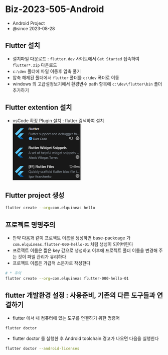 # Biz-2023-505-Android

- Android Project
- @since 2023-08-28

## Flutter 설치

- 설치파일 다운로드 : `flutter.dev` 사이트에서 `Get Started` 접속하여 `flutter*.zip` 다운로드
- `c:\dev` 폴더에 파일 이동후 압축 풀기
- 압축 해제된 폴더에서 `flutter` 폴더를 `c:\dev` 폭더로 이동
- windows 의 고급설정보기에서 환경변수 path 항목에 `c:\dev\flutter\bin` 폴더 추가하기

## Flutter extention 설치

- vsCode 확장 Plugin 설치 : flutter 검색하여 설치
  ![Alt text](image.png)

## Flutter project 생성

```bash
flutter create --org=com.elquineas hello
```

## 프로젝트 명명주의

- 만약 다음과 같이 프로젝트 이름을 생성하면 base-packcage 가 `com.elquineas.flutter-000-hello-01` 처럼 생성이 되어버린다
- 프로젝트 이름은 짧은 key 값으로 생성하고 이후에 프로젝트 폴더 이름을 변경해 주는 것이 파일 관리가 유리하다
- 프로젝트 이름은 가급적 소문자로 작성한다

```bash
# * 주의
flutter create --org=com.elquineas flutter-000-hello-01
```

## flutter 개발환경 설정 : 사용준비, 기존의 다른 도구들과 연결하기

- flutter 에서 내 컴퓨터에 있는 도구를 연결하기 위한 명령어

```bash
flutter doctor
```

- flutter doctor 를 실행한 후 Android toolchain 경고가 나오면 다음을 실행한다

```bash
flutter doctor --android-licenses
```
